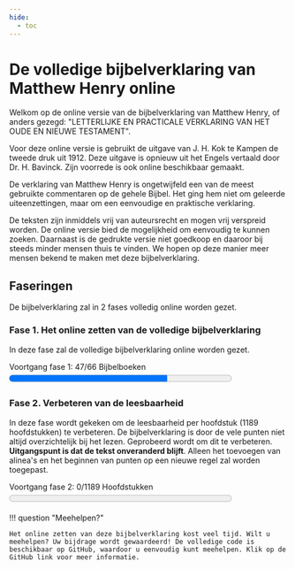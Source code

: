 ```yaml
---
hide:
  - toc
---
```


# De volledige bijbelverklaring van Matthew Henry online

Welkom op de online versie van de bijbelverklaring van Matthew Henry, of anders gezegd: "LETTERLIJKE EN PRACTICALE VERKLARING VAN HET OUDE EN NIEUWE TESTAMENT".

Voor deze online versie is gebruikt de uitgave van J. H. Kok te Kampen de tweede druk uit 1912. Deze uitgave is opnieuw uit het Engels vertaald door Dr. H. Bavinck. Zijn voorrede is ook online beschikbaar gemaakt.

De verklaring van Matthew Henry is ongetwijfeld een van de meest gebruikte commentaren op de gehele Bijbel.
Het ging hem niet om geleerde uiteenzettingen, maar om een eenvoudige en praktische verklaring.

De teksten zijn inmiddels vrij van auteursrecht en mogen vrij verspreid worden. De online versie bied de mogelijkheid om eenvoudig te kunnen zoeken. Daarnaast is de gedrukte versie niet goedkoop en daaroor bij steeds minder mensen thuis te vinden. We hopen op deze manier meer mensen bekend te maken met deze bijbelverklaring. 

## Faseringen

De bijbelverklaring zal in 2 fases volledig online worden gezet. 

### Fase 1. Het online zetten van de volledige bijbelverklaring

In deze fase zal de volledige bijbelverklaring online worden gezet.

<label for="file">Voortgang fase 1: 47/66 Bijbelboeken</label><progress id="file" value="47" max="66" style="width:80%; height:25px;"></progress> 

### Fase 2. Verbeteren van de leesbaarheid
  
In deze fase wordt gekeken om de leesbaarheid per hoofdstuk (1189 hoofdstukken) te verbeteren. De bijbelverklaring is door de vele punten niet altijd overzichtelijk bij het lezen. Geprobeerd wordt om dit te verbeteren. **Uitgangspunt is dat de tekst onveranderd blijft**. Alleen het toevoegen van alinea's en het beginnen van punten op een nieuwe regel zal worden toegepast.
 
<label for="file">Voortgang fase 2: 0/1189 Hoofdstukken</label><progress id="file" value="0" max="1189" style="width:80%; height:25px;"></progress> 

!!! question "Meehelpen?"

    Het online zetten van deze bijbelverklaring kost veel tijd. Wilt u meehelpen? Uw bijdrage wordt gewaardeerd! De volledige code is beschikbaar op GitHub, waardoor u eenvoudig kunt meehelpen. Klik op de GitHub link voor meer informatie. 